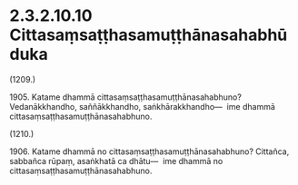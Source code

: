# 2.3.2.10.10 Cittasaṃsaṭṭhasamuṭṭhānasahabhūduka

(1209.)

1905\. Katame dhammā cittasaṃsaṭṭhasamuṭṭhānasahabhuno? Vedanākkhandho, saññākkhandho, saṅkhārakkhandho—  ime dhammā cittasaṃsaṭṭhasamuṭṭhānasahabhuno.

(1210.)

1906\. Katame dhammā no cittasaṃsaṭṭhasamuṭṭhānasahabhuno? Cittañca, sabbañca rūpaṃ, asaṅkhatā ca dhātu—  ime dhammā no cittasaṃsaṭṭhasamuṭṭhānasahabhuno.
